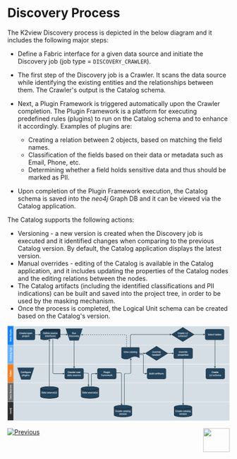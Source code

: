 <web>

# Discovery Process

The K2view Discovery process is depicted in the below diagram and it includes the following major steps:

* Define a Fabric interface for a given data source and initiate the Discovery job (job type = ```DISCOVERY_CRAWLER```).
* The first step of the Discovery job is a Crawler. It scans the data source while identifying the existing entities and the relationships between them. The Crawler's output is the Catalog schema.
* Next, a Plugin Framework is triggered automatically upon the Crawler completion. The Plugin Framework is a platform for executing predefined rules (plugins) to run on the Catalog schema and to enhance it accordingly. Examples of plugins are: 
  * Creating a relation between 2 objects, based on matching the field names.
  * Classification of the fields based on their data or metadata such as Email, Phone, etc.
  * Determining whether a field holds sensitive data and thus should be marked as PII.


* Upon completion of the Plugin Framework execution, the Catalog schema is saved into the *neo4j* Graph DB and it can be viewed via the Catalog application.

The Catalog supports the following actions:


* Versioning - a new version is created when the Discovery job is executed and it identified changes when comparing to the previous Catalog version. By default, the Catalog application displays the latest version.
* Manual overrides - editing of the Catalog is available in the Catalog application, and it includes updating the properties of the Catalog nodes and the editing relations between the nodes.
* The Catalog artifacts (including the identified classifications and PII indications) can be built and saved into the project tree, in order to be used by the masking mechanism. 
* Once the process is completed, the Logical Unit schema can be created based on the Catalog's version.

![](images/DiscoveryE2E.png)



[![Previous](/articles/images/Previous.png)](02_catalog_vocabulary.md)[<img align="right" width="60" height="54" src="/articles/images/Next.png">](04_plugin_framework.md) 

</web>
